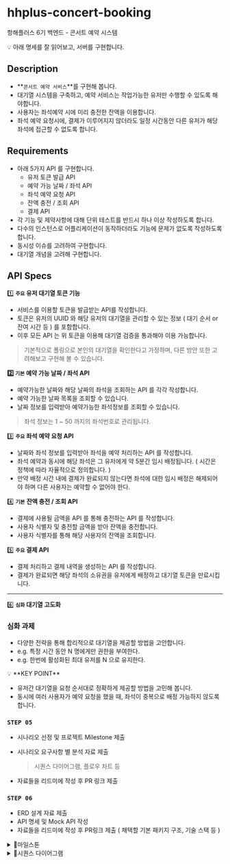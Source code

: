 # hhplus-concert-booking
항해플러스 6기 백엔드 - 콘서트 예약 시스템

<aside>
💡 아래 명세를 잘 읽어보고, 서버를 구현합니다.

</aside>

## Description

- **`콘서트 예약 서비스`**를 구현해 봅니다.
- 대기열 시스템을 구축하고, 예약 서비스는 작업가능한 유저만 수행할 수 있도록 해야합니다.
- 사용자는 좌석예약 시에 미리 충전한 잔액을 이용합니다.
- 좌석 예약 요청시에, 결제가 이루어지지 않더라도 일정 시간동안 다른 유저가 해당 좌석에 접근할 수 없도록 합니다.

## Requirements

- 아래 5가지 API 를 구현합니다.
    - 유저 토큰 발급 API
    - 예약 가능 날짜 / 좌석 API
    - 좌석 예약 요청 API
    - 잔액 충전 / 조회 API
    - 결제 API
- 각 기능 및 제약사항에 대해 단위 테스트를 반드시 하나 이상 작성하도록 합니다.
- 다수의 인스턴스로 어플리케이션이 동작하더라도 기능에 문제가 없도록 작성하도록 합니다.
- 동시성 이슈를 고려하여 구현합니다.
- 대기열 개념을 고려해 구현합니다.

## API Specs

1️⃣ **`주요` 유저 대기열 토큰 기능**

- 서비스를 이용할 토큰을 발급받는 API를 작성합니다.
- 토큰은 유저의 UUID 와 해당 유저의 대기열을 관리할 수 있는 정보 ( 대기 순서 or 잔여 시간 등 ) 를 포함합니다.
- 이후 모든 API 는 위 토큰을 이용해 대기열 검증을 통과해야 이용 가능합니다.

> 기본적으로 폴링으로 본인의 대기열을 확인한다고 가정하며, 다른 방안 또한 고려해보고 구현해 볼 수 있습니다.
> 

**2️⃣ `기본` 예약 가능 날짜 / 좌석 API**

- 예약가능한 날짜와 해당 날짜의 좌석을 조회하는 API 를 각각 작성합니다.
- 예약 가능한 날짜 목록을 조회할 수 있습니다.
- 날짜 정보를 입력받아 예약가능한 좌석정보를 조회할 수 있습니다.

> 좌석 정보는 1 ~ 50 까지의 좌석번호로 관리됩니다.
> 

3️⃣ **`주요` 좌석 예약 요청 API**

- 날짜와 좌석 정보를 입력받아 좌석을 예약 처리하는 API 를 작성합니다.
- 좌석 예약과 동시에 해당 좌석은 그 유저에게 약 5분간 임시 배정됩니다. ( 시간은 정책에 따라 자율적으로 정의합니다. )
- 만약 배정 시간 내에 결제가 완료되지 않는다면 좌석에 대한 임시 배정은 해제되어야 하며 다른 사용자는 예약할 수 없어야 한다.

4️⃣ **`기본`**  **잔액 충전 / 조회 API**

- 결제에 사용될 금액을 API 를 통해 충전하는 API 를 작성합니다.
- 사용자 식별자 및 충전할 금액을 받아 잔액을 충전합니다.
- 사용자 식별자를 통해 해당 사용자의 잔액을 조회합니다.

5️⃣ **`주요` 결제 API**

- 결제 처리하고 결제 내역을 생성하는 API 를 작성합니다.
- 결제가 완료되면 해당 좌석의 소유권을 유저에게 배정하고 대기열 토큰을 만료시킵니다.

---

6️⃣ **`심화` 대기열 고도화**

### 심화 과제

- 다양한 전략을 통해 합리적으로 대기열을 제공할 방법을 고안합니다.
- e.g. 특정 시간 동안 N 명에게만 권한을 부여한다.
- e.g. 한번에 활성화된 최대 유저를 N 으로 유지한다.

<aside>
💡 **KEY POINT**

</aside>

- 유저간 대기열을 요청 순서대로 정확하게 제공할 방법을 고민해 봅니다.
- 동시에 여러 사용자가 예약 요청을 했을 때, 좌석이 중복으로 배정 가능하지 않도록 합니다.

### **`STEP 05`**

- 시나리오 선정 및 프로젝트 Milestone 제출
- 시나리오 요구사항 별 분석 자료 제출
    
    > 시퀀스 다이어그램, 플로우 차트 등
    > 
- 자료들을 리드미에 작성 후 PR 링크 제출

### **`STEP 06`**

- ERD 설계 자료 제출
- API 명세 및 Mock API 작성
- 자료들을 리드미에 작성 후 PR링크 제출 ( 채택할 기본 패키지 구조, 기술 스택 등 )

<details>
<summary>마일스톤</summary>

</div>
</details>

<details>
<summary>시퀀스 다이어그램</summary>

1 토큰 검증 및 토큰 발급 후 대기열 등록

```mermaid
sequenceDiagram
    actor Client as 사용자
    participant API as 토큰 검증 API
    participant Token as 토큰 서비스
    participant Queue as 대기열

    Client ->> API: 사용자정보로 토큰 조회 요청

    API ->> Token: 토큰 조회 요청

    alt 유효한 토큰
		    Token -->> API: 유효한 토큰 반환
        API -->> Client: 유효한 토큰 반환
    else 토큰 정보 없음
        Token ->> Queue: 신규 토큰 발급 후 대기열 등록 요청
        Queue -->> Token: 대기열 등록 완료 응답
        Token -->> API: 새로운 토큰 반환
        API -->> Client: 새로운 토큰 반환
    end

    loop 대기 상태 확인 (폴링)
        API ->> Queue: 대기 상태 확인 요청
        Queue -->> API: 최신 대기열 상태 응답
        API -->> Client: 대기열 상태 응답
    end

```

2-1 콘서트 일정 조회

```mermaid
sequenceDiagram
    actor Client as 사용자
    participant API as 일정 요청 API
    participant Token as 토큰 서비스
    participant Date as 일정 서비스
		
    Client ->> API: 예약 가능 날짜 조회 요청
    API ->> Token: 토큰 상태 확인 요청
    Token -->> API: 토큰 상태 응답 (유효한 토큰 여부)
		
		alt 유효하지 않은 토큰
	      API -->> Client: 토큰 에러 응답
		
    else 유효한 토큰
        API ->> Date: 예약 가능한 날짜 요청
        Date -->> API: 예약 가능한 날짜 목록 반환
        API -->> Client: 예약 가능한 날짜 목록 전달
    end
```

2-2 콘서트 좌석 조회

```mermaid
sequenceDiagram
    actor Client as 사용자
    participant API as 좌석 요청 API
    participant Token as 토큰 서비스
    participant Seat as 좌석 서비스
	
    Client ->> API: 선택한 날짜의 좌석 조회 요청
    API ->> Token: 토큰 상태 확인 요청
    Token -->> API: 토큰 상태 응답 (유효한 토큰 여부)

    alt 유효하지 않은 토큰
	      API -->> Client: 토큰 에러 응답
    else 유효한 토큰    
	      API ->> Seat: 선택한 날짜의 좌석 정보 요청
	      Seat -->> API: 선택한 날짜의 좌석 목록 반환
	      API -->> Client: 좌석 목록 전달
    end

```

3 콘서트 예약 신청 및 임시예약

```mermaid
sequenceDiagram
    actor Client as 사용자
    participant API as 좌석 예약 API
    participant Token as 토큰 서비스
    participant Seat as 좌석 서비스
    participant Payment as 결제 서비스
	
    Client ->> API: 좌석 예약 요청 (날짜, 좌석 정보)
    API ->> Token: 토큰 상태 확인 요청
    Token -->> API: 토큰 상태 응답 (유효한 토큰 여부)

    alt 유효하지 않은 토큰
        API -->> Client: 토큰 에러 응답
    else 유효한 토큰    
        API ->> Seat: 좌석 예약 요청
        Seat -->> API: 좌석 예약 성공 응답 (임시 배정 정보 포함)
        API ->> Payment: 결제 요청 (임시 배정된 좌석)
        
        loop 결제 대기
            Payment -->> API: 결제 완료 상태 응답
            alt 결제 완료
                API -->> Client: 예약 완료 응답
            else 결제 실패 또는 시간 초과
                API ->> Seat: 임시 배정 해제 요청
                Seat -->> API: 임시 배정 해제 완료 응답
                API -->> Client: 예약 실패 응답
            end
        end
    end

```

4-1 포인트 잔액 조회

```mermaid
sequenceDiagram
    actor Client as 사용자
    participant API as 잔액 조회 API
    participant Token as 토큰 서비스
    participant Balance as 잔액 서비스
	
    Client ->> API: 잔액 조회 요청 (사용자 ID)
    API ->> Token: 토큰 상태 확인 요청
    Token -->> API: 토큰 상태 응답 (유효한 토큰 여부)

    alt 유효하지 않은 토큰
        API -->> Client: 토큰 에러 응답
    else 유효한 토큰    
        API ->> Balance: 잔액 조회 요청 (사용자 ID)
        Balance -->> API: 현재 잔액 응답
        API -->> Client: 잔액 정보 전달
    end

```

4-2 포인트 충전

```mermaid
sequenceDiagram
    actor Client as 사용자
    participant API as 잔액 충전 API
    participant Token as 토큰 서비스
    participant Balance as 잔액 서비스
	
    Client ->> API: 잔액 충전 요청 (사용자 ID, 충전 금액)
    API ->> Token: 토큰 상태 확인 요청
    Token -->> API: 토큰 상태 응답 (유효한 토큰 여부)

    alt 유효하지 않은 토큰
        API -->> Client: 토큰 에러 응답
    else 유효한 토큰    
        API ->> Balance: 잔액 충전 요청 (사용자 ID, 충전 금액)
        Balance -->> API: 잔액 충전 성공 응답
        API -->> Client: 잔액 충전 완료 응답
    end

```
5 포인트를 사용한 결제 및 대기열 삭제

```mermaid
sequenceDiagram
    actor Client as 사용자
    participant API as 결제 API
    participant Token as 토큰 서비스
    participant Payment as 결제 서비스
    participant Seat as 좌석 서비스
    participant Queue as 대기열 서비스
	
    Client ->> API: 결제 요청 (좌석 정보, 결제 금액)
    API ->> Token: 토큰 상태 확인 요청
    Token -->> API: 토큰 상태 응답 (유효한 토큰 여부)

    alt 유효하지 않은 토큰
        API -->> Client: 토큰 에러 응답
    else 유효한 토큰    
        API ->> Payment: 결제 처리 요청 (좌석 정보, 결제 금액)
        Payment -->> API: 결제 완료 응답
        
	      alt결제 실패
            API -->> Client: 결제 실패 응답
            
        else 결제 성공
            API ->> Seat: 좌석 소유권 배정 요청 (사용자 ID, 좌석 정보)
            Seat -->> API: 소유권 배정 완료 응답
            API ->> Queue: 대기열 토큰 만료 요청 (사용자 ID)
            Queue -->> API: 대기열 토큰 만료 완료 응답
            API -->> Client: 결제 완료 및 예약 성공 응답
         end
    end
```

</div>
</details>


